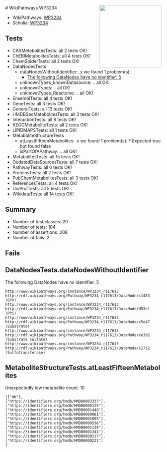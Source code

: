 <img style="float: right; width: 200px" src="https://upload.wikimedia.org/wikipedia/commons/thumb/8/83/Wplogo_with_text_500.png/640px-Wplogo_with_text_500.png" />
# WikiPathways WP3234

* WikiPathways: [WP3234](https://new.wikipathways.org/pathways/WP3234)
* Scholia: [WP3234](https://scholia.toolforge.org/wikipathways/WP3234)
## Tests
* CASMetabolitesTests: all 2 tests OK!
* ChEBIMetabolitesTests: all 4 tests OK!
* ChemSpiderTests: all 2 tests OK!
* DataNodesTests
    * dataNodesWithoutIdentifier: .x we found 1 problem(s):
        * [The following DataNodes have no identifier: 5](#d2d32fa4)
    * unknownTypes_knownDatasource: .. all OK!
    * unknownTypes: .. all OK!
    * unknownTypes_Reactome: .. all OK!
* EnsemblTests: all 4 tests OK!
* GeneTests: all 3 tests OK!
* GeneralTests: all 13 tests OK!
* HMDBSecMetabolitesTests: all 3 tests OK!
* InteractionTests: all 8 tests OK!
* KEGGMetaboliteTests: all 2 tests OK!
* LIPIDMAPSTests: all 1 tests OK!
* MetaboliteStructureTests
    * atLeastFifteenMetabolites: .x we found 1 problem(s):
            * Expected true but found false
    * isPartOfAPathway: .. all OK!
* MetabolitesTests: all 15 tests OK!
* OudatedDataSourcesTests: all 7 tests OK!
* PathwayTests: all 6 tests OK!
* ProteinsTests: all 2 tests OK!
* PubChemMetabolitesTests: all 3 tests OK!
* ReferencesTests: all 4 tests OK!
* UniProtTests: all 5 tests OK!
* WikidataTests: all 14 tests OK!


## Summary

* Number of test classes: 20
* Number of tests: 104
* Number of assertions: 208
* Number of fails: 2

## Fails

<a name="d2d32fa4" />

## DataNodesTests.dataNodesWithoutIdentifier

The following DataNodes have no identifier: 5
```
http://www.wikipathways.org/instance/WP3234_r117613 http://rdf.wikipathways.org/Pathway/WP3234_r117613/DataNode/c1483 (GPX)
http://www.wikipathways.org/instance/WP3234_r117613 http://rdf.wikipathways.org/Pathway/WP3234_r117613/DataNode/d53c1 (PPi)
http://www.wikipathways.org/instance/WP3234_r117613 http://rdf.wikipathways.org/Pathway/WP3234_r117613/DataNode/c5e47 (Substrate)
http://www.wikipathways.org/instance/WP3234_r117613 http://rdf.wikipathways.org/Pathway/WP3234_r117613/DataNode/ce3d2 (Substrate sulfate)
http://www.wikipathways.org/instance/WP3234_r117613 http://rdf.wikipathways.org/Pathway/WP3234_r117613/DataNode/c1752 (Sulfotransferase)
```

<a name="3b0f9366" />

## MetaboliteStructureTests.atLeastFifteenMetabolites

Unexpectedly low metabolite count: 10

```
[["mb"],
["https://identifiers.org/hmdb/HMDB0003337"],
["https://identifiers.org/hmdb/HMDB0000125"],
["https://identifiers.org/hmdb/HMDB0001448"],
["https://identifiers.org/hmdb/HMDB0000061"],
["https://identifiers.org/hmdb/HMDB0001003"],
["https://identifiers.org/hmdb/HMDB0000538"],
["https://identifiers.org/hmdb/HMDB0001134"],
["https://identifiers.org/hmdb/HMDB0001341"],
["https://identifiers.org/hmdb/HMDB0000217"],
["https://identifiers.org/hmdb/HMDB0000221"]
]
```

